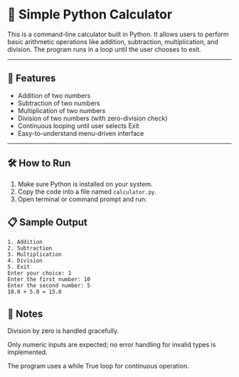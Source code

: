 # 🧮 Simple Python Calculator

This is a command-line calculator built in Python. It allows users to perform basic arithmetic operations like addition, subtraction, multiplication, and division. The program runs in a loop until the user chooses to exit.

---

## 🚀 Features

- Addition of two numbers  
- Subtraction of two numbers  
- Multiplication of two numbers  
- Division of two numbers (with zero-division check)  
- Continuous looping until user selects Exit  
- Easy-to-understand menu-driven interface  

---

## 🛠️ How to Run

1. Make sure Python is installed on your system.
2. Copy the code into a file named `calculator.py`.
3. Open terminal or command prompt and run:

## 📋 Sample Output
```
1. Addition
2. Subtraction
3. Multiplication
4. Division
5. Exit
Enter your choice: 1
Enter the first number: 10
Enter the second number: 5
10.0 + 5.0 = 15.0

```
## 🧠 Notes
Division by zero is handled gracefully.

Only numeric inputs are expected; no error handling for invalid types is implemented.

The program uses a while True loop for continuous operation.
